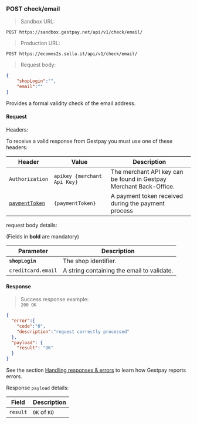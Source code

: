 ### POST check/email


> Sandbox URL:

```
POST https://sandbox.gestpay.net/api/v1/check/email/
```


> Production URL: 

```
POST https://ecomms2s.sella.it/api/v1/check/email/
```

> Request body: 

```json
{
    "shopLogin":"",
    "email":""
}
```

Provides a formal validity check of the email address.

#### Request 

Headers: 

To receive a valid response from Gestpay you must use one of these headers: 

| Header          | Value                         | Description                                                        |
| --------------- | ----------------------------- | ------------------------------------------------------------------ |
| `Authorization` | `apikey {merchant Api Key}` | The merchant API key can be found in Gestpay Merchant Back-Office. |
| [`paymentToken`](#payment-token) | `{paymentToken}` | A payment token received during the payment process |


request body details: 

(Fields in **bold** are mandatory)

| Parameter | Description | 
| --------- | ----------- | 
| **`shopLogin`** | The shop identifier. | 
| `creditcard.email` | A string containing the email to validate.

#### Response 

> Success response example:<br>
> `200 OK`

```json
{
  "error":{  
    "code":"0",
    "description":"request correctly processed"
  },
  "payload": {
    "result": "OK"
  }
}
```

See the section [Handling responses & errors](#handling-responses-amp-errors) to learn how Gestpay reports errors.

Response `payload` details:


| Field          | Description 
| -------------- | -----------
| `result`   | `OK` of `KO`

